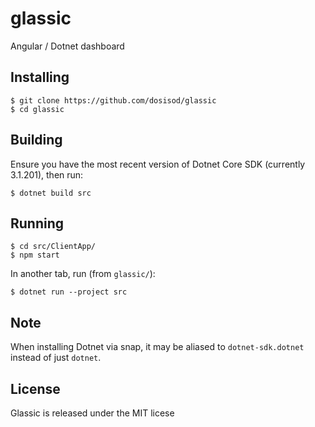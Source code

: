 # glassic

Angular / Dotnet dashboard

## Installing

```
$ git clone https://github.com/dosisod/glassic
$ cd glassic
```

## Building

Ensure you have the most recent version of Dotnet Core SDK (currently 3.1.201), then run:

```
$ dotnet build src
```

## Running

```
$ cd src/ClientApp/
$ npm start
```

In another tab, run (from `glassic/`):

```
$ dotnet run --project src
```

## Note

When installing Dotnet via snap, it may be aliased to `dotnet-sdk.dotnet` instead of just `dotnet`.

## License

Glassic is released under the MIT licese
